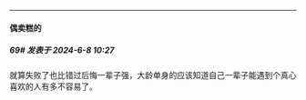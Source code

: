 ﻿
*****

####  偶卖糕的  
##### 69#       发表于 2024-6-8 10:27

就算失败了也比错过后悔一辈子强，大龄单身的应该知道自己一辈子能遇到个真心喜欢的人有多不容易了。


